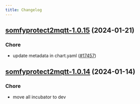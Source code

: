 ```yaml
---
title: Changelog
---
```




## [somfyprotect2mqtt-1.0.15](https://github.com/truecharts/charts/compare/somfyprotect2mqtt-1.0.14...somfyprotect2mqtt-1.0.15) (2024-01-21)

### Chore



- update metadata in chart.yaml ([#17457](https://github.com/truecharts/charts/issues/17457))


## [somfyprotect2mqtt-1.0.14](https://github.com/truecharts/charts/compare/somfyprotect2mqtt-1.0.13...somfyprotect2mqtt-1.0.14) (2024-01-14)

### Chore



- move all incubator to dev